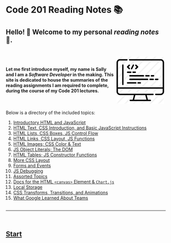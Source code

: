 # **Code 201 Reading Notes** :books:

## Hello! :wave: Welcome to my personal *reading notes* :notebook:. 


<br>
<img style='float:right; padding:5px;' src="p1.png" width=150px alt='PC image'> <br>

#### Let me first introduce myself, my name is **Sally** and I am a *Software Developer* in the making. This site is dedicated to house the summaries of the reading assignments I am required to complete, during the course of my **Code 201** lectures. 




<br><br>
Below is a directory of the included topics: 


1. [Introductory HTML and JavaScript]()
1. [HTML Text, CSS Introduction, and Basic JavaScript Instructions]()
1. [HTML Lists, CSS Boxes, JS Control Flow]()
1. [HTML Links, CSS Layout, JS Functions]()
1. [HTML Images; CSS Color & Text]()
1. [JS Object Literals; The DOM]()
1. [HTML Tables; JS Constructor Functions]()
1. [More CSS Layout]()
1. [Forms and Events]()
1. [JS Debugging]()
1. [Assorted Topics]()
1. [Docs for the HTML `<canvas>` Element & `Chart.js`]()
1. [Local Storage]()
1. [CSS Transforms, Transitions, and Animations]() 
1. [What Google Learned About Teams]()
<br><br>
---
<br>

## [Start]()

